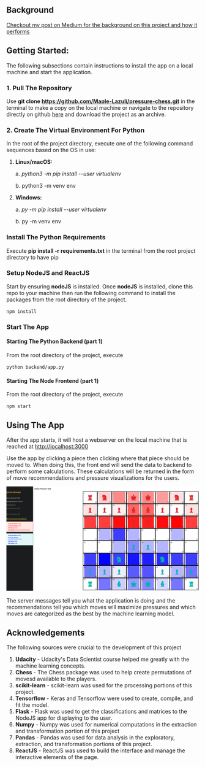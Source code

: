 ## Background
[Checkout my post on Medium for the background on this project and how it performs](https://ada-lazi.medium.com/lstm-for-winning-chess-moves-14db0402a989)

## Getting Started:
The following subsections contain instructions to install the app on a local machine and start the application.

### 1. Pull The Repository
Use __git clone https://github.com/Maple-Lazuli/pressure-chess.git__ in the terminal 
to make a copy on the local machine or navigate to the repository directly on github [here](https://github.com/Maple-Lazuli/pressure-chess.git) 
and download the project as an archive.

### 2. Create The Virtual Environment For Python
In the root of the project directory, execute one of the following command sequences based on the OS in use:
1. __Linux/macOS:__
   
   a. _python3 -m pip install --user virtualenv_

   b. python3 -m venv env

2. __Windows:__
   
   a. _py -m pip install --user virtualenv_

   b. py -m venv env
   
### Install The Python Requirements
Execute __pip install -r requirements.txt__ in the terminal from the root project directory to have pip


### Setup NodeJS and ReactJS
Start by ensuring __nodeJS__ is installed. Once __nodeJS__ is installed, clone this repo to your machine then run the following 
command to install the packages from the root directory of the project.
```
npm install
```

### Start The App 
#### Starting The Python Backend (part 1)
From the root directory of the project, execute
```
python backend/app.py
```
#### Starting The Node Frontend (part 1)
From the root directory of the project, execute
```
npm start
```

## Using The App
After the app starts, it will host a webserver on the local machine that is reached at [http://localhost:3000](http://localhost:3000/)

Use the app by clicking a piece then clicking where that piece should be moved to. When doing this, the front end will
send the data to backend to perform some calculations. These calculations will be returned in the form of move recommendations
and pressure visualizations for the users.

<img src="images/running.png"/>

The server messages tell you what the application is doing and the recommendations tell you which moves will maximize 
pressures and which moves are categorized as the best by the machine learning model.

## Acknowledgements
The following sources were crucial to the development of this project
1. __Udacity__ - Udacity's Data Scientist course helped me greatly with the machine learning concepts.
2. __Chess__ - The Chess package was used to help create permutations of movesd available to the players.
3. __scikit-learn__ - scikit-learn was used for the processing portions of this project.
4. __Tensorflow__ - Keras and Tensorflow were used to create, compile, and fit the model.
5. __Flask__ - Flask was used to get the classifications and matrices to the NodeJS app for displaying to the user.
6. __Numpy__ - Numpy was used for numerical computations in the extraction and transformation portion of this project
7. __Pandas__ - Pandas was used for data analysis in the exploratory, extraction, and transformation portions of this project.
8. __ReactJS__ - ReactJS was used to build the interface and manage the interactive elements of the page.
